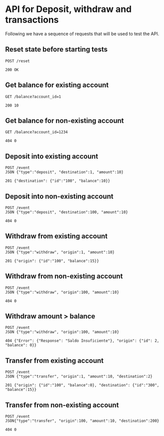 # API for Deposit, withdraw and transactions 

Following we have a sequence of requests that will be used to test the API.


## Reset state before starting tests

```
POST /reset

200 OK
```

## Get balance for existing account

```
GET /balance?account_id=1

200 10
```


## Get balance for non-existing account

```
GET /balance?account_id=1234

404 0
```

## Deposit into existing account

```
POST /event 
JSON {"type":"deposit", "destination":1, "amount":10}

201 {"destination": {"id":"100", "balance":10}}
```

## Deposit into non-existing account

```
POST /event 
JSON {"type":"deposit", "destination":100, "amount":10}

404 0
```


## Withdraw from existing account

```
POST /event 
JSON {"type":"withdraw", "origin":1, "amount":10}

201 {"origin": {"id":"100", "balance":15}}
```

## Withdraw from non-existing account

```
POST /event 
JSON {"type":"withdraw", "origin":100, "amount":10}

404 0
```

## Withdraw amount > balance

```
POST /event 
JSON {"type":"withdraw", "origin":100, "amount":10}

404 {"Error": {"Response": "Saldo Insuficiente"}, "origin": {"id": 2, "balance": 0}}
```

## Transfer from existing account

```
POST /event 
JSON {"type":"transfer", "origin":1, "amount":10, "destination":2}

201 {"origin": {"id":"100", "balance":0}, "destination": {"id":"300", "balance":15}}
```

## Transfer from non-existing account

```
POST /event 
JSON{"type":"transfer", "origin":100, "amount":10, "destination":200}

404 0
```
